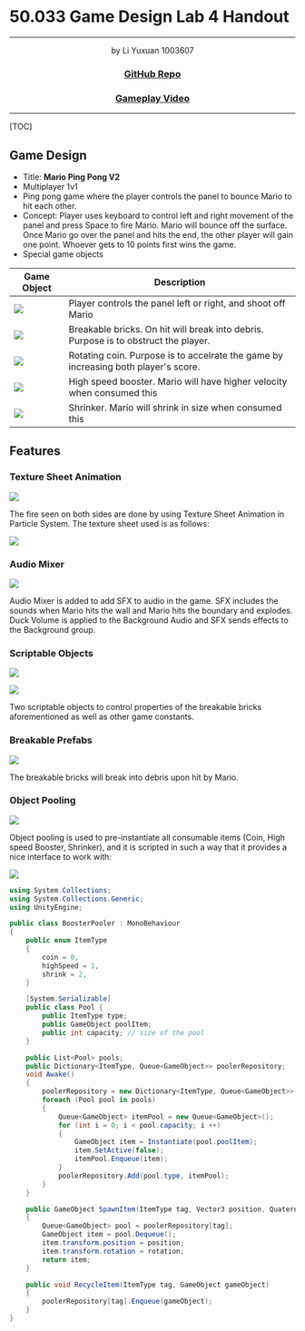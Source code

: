 # 50.033 Game Design Lab 4 Handout

---

<center>
by Li Yuxuan 1003607
<h3>
<a href="https://github.com/xmliszt/mario-defense">GitHub Repo</a>
</h3>
<h3>
<a href="https://youtu.be/_-3c9zwn9xI">Gameplay Video</a>
</h3>
</center>

---

[TOC]

## Game Design

- Title: **Mario Ping Pong V2**
- Multiplayer 1v1
- Ping pong game where the player controls the panel to bounce Mario to hit each other.
- Concept: Player uses keyboard to control left and right movement of the panel and press Space to fire Mario. Mario will bounce off the surface. Once Mario go over the panel and hits the end, the other player will gain one point. Whoever gets to 10 points first wins the game.
- Special game objects

| Game Object | Description |
| -------- | -------- |
| ![](https://i.imgur.com/JGbZ2wP.png)    | Player controls the panel left or right, and shoot off Mario|
| ![](https://i.imgur.com/suiDtVg.png) | Breakable bricks. On hit will break into debris. Purpose is to obstruct the player. |
| ![](https://i.imgur.com/YRiBOWj.png) | Rotating coin. Purpose is to accelrate the game by increasing both player's score. |
| ![](https://i.imgur.com/GqUxqlh.png) | High speed booster. Mario will have higher velocity when consumed this |
| ![](https://i.imgur.com/aOdFxXN.png) | Shrinker. Mario will shrink in size when consumed this |

## Features

### Texture Sheet Animation

![](https://i.imgur.com/ScASH99.png)

The fire seen on both sides are done by using Texture Sheet Animation in Particle System. The texture sheet used is as follows:

![](https://i.imgur.com/QPD3SUb.jpg)

### Audio Mixer

![](https://i.imgur.com/4pizsG0.png)

Audio Mixer is added to add SFX to audio in the game. SFX includes the sounds when Mario hits the wall and Mario hits the boundary and explodes. Duck Volume is applied to the Background Audio and SFX sends effects to the Background group.

### Scriptable Objects

![](https://i.imgur.com/175Gb8j.png)

![](https://i.imgur.com/FSWT7kC.png)

Two scriptable objects to control properties of the breakable bricks aforementioned as well as other game constants. 

### Breakable Prefabs

![](https://i.imgur.com/dPrCKH7.png)

The breakable bricks will break into debris upon hit by Mario.

### Object Pooling

![](https://i.imgur.com/LrCzeP2.png)

Object pooling is used to pre-instantiate all consumable items (Coin, High speed Booster, Shrinker), and it is scripted in such a way that it provides a nice interface to work with:

![](https://i.imgur.com/VxfNnO9.png)

```csharp
using System.Collections;
using System.Collections.Generic;
using UnityEngine;

public class BoosterPooler : MonoBehaviour
{
    public enum ItemType
    {
        coin = 0,
        highSpeed = 1,
        shrink = 2,
    }

    [System.Serializable]
    public class Pool {
        public ItemType type;
        public GameObject poolItem;
        public int capacity; // size of the pool
    }

    public List<Pool> pools;
    public Dictionary<ItemType, Queue<GameObject>> poolerRepository;
    void Awake()
    {
        poolerRepository = new Dictionary<ItemType, Queue<GameObject>>();
        foreach (Pool pool in pools)
        {
            Queue<GameObject> itemPool = new Queue<GameObject>();
            for (int i = 0; i < pool.capacity; i ++)
            {
                GameObject item = Instantiate(pool.poolItem);
                item.SetActive(false);
                itemPool.Enqueue(item);
            }
            poolerRepository.Add(pool.type, itemPool);
        }
    }

    public GameObject SpawnItem(ItemType tag, Vector3 position, Quaternion rotation)
    {
        Queue<GameObject> pool = poolerRepository[tag];
        GameObject item = pool.Dequeue();
        item.transform.position = position;
        item.transform.rotation = rotation;
        return item;
    }

    public void RecycleItem(ItemType tag, GameObject gameObject)
    {
        poolerRepository[tag].Enqueue(gameObject);
    }
}

```